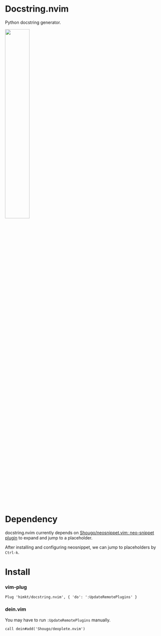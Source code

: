 # Docstring.nvim

Python docstring generator.

<img src="https://user-images.githubusercontent.com/5164000/60929694-5e075b00-a2ed-11e9-8f73-d628173391f4.gif" width="40%">

# Dependency

docstring.nvim currently depends on [Shougo/neosnippet.vim: neo-snippet plugin](https://github.com/Shougo/neosnippet.vim) to
expand and jump to a placeholder.

After installing and configuring neosnippet, we can jump to placeholders by `Ctrl-k`.

# Install

### vim-plug

```viml
Plug 'himkt/docstring.nvim', { 'do': ':UpdateRemotePlugins' }
```

### dein.vim

You may have to run `:UpdateRemotePlugins` manually.

```viml
call dein#add('Shougo/deoplete.nvim')
```
